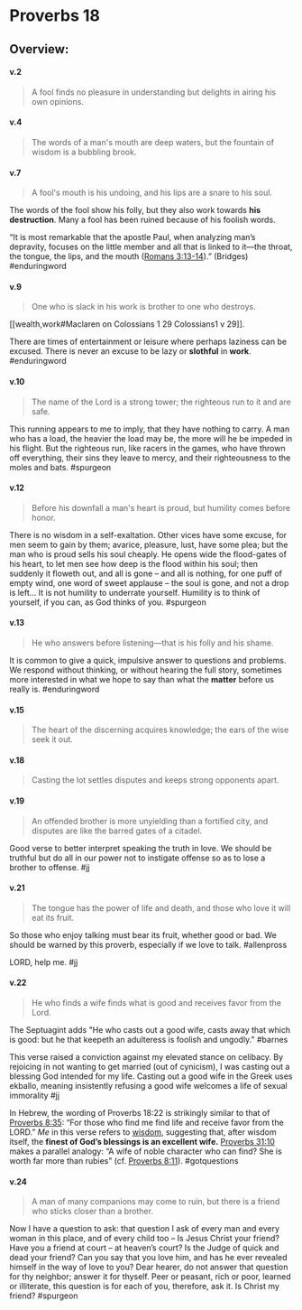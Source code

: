 # Proverbs 18

## Overview:


#### v.2
>A fool finds no pleasure in understanding but delights in airing his own opinions.

#### v.4
>The words of a man's mouth are deep waters, but the fountain of wisdom is a bubbling brook.

#### v.7
>A fool's mouth is his undoing, and his lips are a snare to his soul.

The words of the fool show his folly, but they also work towards **his destruction**. Many a fool has been ruined because of his foolish words.

“It is most remarkable that the apostle Paul, when analyzing man’s depravity, focuses on the little member and all that is linked to it—the throat, the tongue, the lips, and the mouth ([Romans 3:13-14](Romans3#v.13-14)).” (Bridges)
#enduringword 

#### v.9
>One who is slack in his work is brother to one who destroys.

[[wealth,work#Maclaren on Colossians 1 29 Colossians1 v 29]].

There are times of entertainment or leisure where perhaps laziness can be excused. There is never an excuse to be lazy or **slothful** in **work**.
#enduringword 

#### v.10
>The name of the Lord is a strong tower; the righteous run to it and are safe.

This running appears to me to imply, that they have nothing to carry. A man who has a load, the heavier the load may be, the more will he be impeded in his flight. But the righteous run, like racers in the games, who have thrown off everything, their sins they leave to mercy, and their righteousness to the moles and bats.
#spurgeon 

#### v.12
>Before his downfall a man's heart is proud, but humility comes before honor.

There is no wisdom in a self-exaltation. Other vices have some excuse, for men seem to gain by them; avarice, pleasure, lust, have some plea; but the man who is proud sells his soul cheaply. He opens wide the flood-gates of his heart, to let men see how deep is the flood within his soul; then suddenly it floweth out, and all is gone – and all is nothing, for one puff of empty wind, one word of sweet applause – the soul is gone, and not a drop is left...
It is not humility to underrate yourself. Humility is to think of yourself, if you can, as God thinks of you.
#spurgeon 

#### v.13
>He who answers before listening—that is his folly and his shame.

It is common to give a quick, impulsive answer to questions and problems. We respond without thinking, or without hearing the full story, sometimes more interested in what we hope to say than what the **matter** before us really is.
#enduringword 

#### v.15
>The heart of the discerning acquires knowledge; the ears of the wise seek it out.

#### v.18
>Casting the lot settles disputes and keeps strong opponents apart.

#### v.19
>An offended brother is more unyielding than a fortified city, and disputes are like the barred gates of a citadel.

Good verse to better interpret speaking the truth in love. We should be truthful but do all in our power not to instigate offense so as to lose a brother to offense.
#jj 

#### v.21
>The tongue has the power of life and death, and those who love it will eat its fruit.

So those who enjoy talking must bear its fruit, whether good or bad. We should be warned by this proverb, especially if we love to talk.
#allenpross 

LORD, help me.
#jj 

#### v.22
>He who finds a wife finds what is good and receives favor from the Lord.

The Septuagint adds "He who casts out a good wife, casts away that which is good: but he that keepeth an adulteress is foolish and ungodly."
#barnes 

This verse raised a conviction against my elevated stance on celibacy. By rejoicing in not wanting to get married (out of cynicism), I was casting out a blessing God intended for my life. Casting out a good wife in the Greek uses ekballo, meaning insistently refusing a good wife welcomes a life of sexual immorality 
#jj 

In Hebrew, the wording of Proverbs 18:22 is strikingly similar to that of [Proverbs 8:35](https://biblia.com/bible/esv/Prov%208.35): “For those who find me find life and receive favor from the LORD.” _Me_ in this verse refers to [wisdom](https://www.gotquestions.org/wisdom-she-Proverbs.html), suggesting that, after wisdom itself, the **finest of God’s blessings is an excellent wife.** [Proverbs 31:10](Proverbs31#v.10) makes a parallel analogy: “A wife of noble character who can find? She is worth far more than rubies” (cf. [Proverbs 8:11](Proverbs8#v.11)).
#gotquestions 

#### v.24
>A man of many companions may come to ruin, but there is a friend who sticks closer than a brother.

Now I have a question to ask: that question I ask of every man and every woman in this place, and of every child too – Is Jesus Christ your friend? Have you a friend at court – at heaven’s court? Is the Judge of quick and dead your friend? Can you say that you love him, and has he ever revealed himself in the way of love to you? Dear hearer, do not answer that question for thy neighbor; answer it for thyself. Peer or peasant, rich or poor, learned or illiterate, this question is for each of you, therefore, ask it. Is Christ my friend?
#spurgeon 


